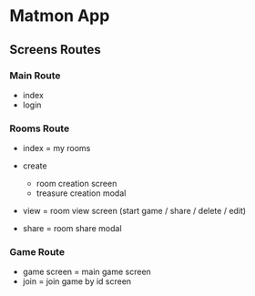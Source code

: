 # Matmon App

## Screens Routes

### Main Route

- index
- login

### Rooms Route

- index = my rooms

- create
  - room creation screen
  - treasure creation modal

- view = room view screen (start game / share / delete / edit)

- share = room share modal

### Game Route

- game screen = main game screen
- join = join game by id screen
